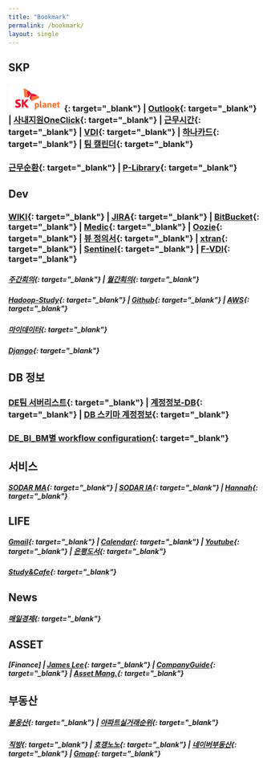 ```yaml
---
title: "Bookmark"
permalink: /bookmark/
layout: single
---
```



## SKP

### [![Pnet](./img/pnet.png)](http://pnet.skplanet.com/main/index.aspx){: target="_blank"}  |  [Outlook](https://owa.skplanet.com/owa/#path=/mail){: target="_blank"}  |  [사내지원OneClick](http://supportportal.skplanet.com/main/main.aspx){: target="_blank"}  | [근무시간](http://workinghours.skplanet.com/main){: target="_blank"}  |  [VDI](http://workspace.skplanet.com/Citrix/StoreWeb){: target="_blank"}  |  [하나카드](https://www.hanacard.co.kr/){: target="_blank"}  |  [팀 캘린더](http://wiki.skplanet.com/display/DE/calendar/a2fc534a-343e-4e6d-84ff-1fc4824d7119?calendarName=DE%20Calendar){: target="_blank"} 

### [근무순환](https://skpcorp-my.sharepoint.com/:x:/g/personal/sugap_rho_skplanet_com/EbHDuNI3UlZImEzqZhOoGHQBpwuTuQh4ADJfh_jdcPcMzw?e=aiQXEU){: target="_blank"}  |  [P-Library](http://p-library.skplanet.com/index.ax){: target="_blank"}

## Dev

### [WIKI](http://wiki.skplanet.com/display/DE/Team+Weekly){: target="_blank"}  |  [JIRA](http://jira.skplanet.com/secure/Dashboard.jspa){: target="_blank"}  |  [BitBucket](http://code.skplanet.com/dashboard){: target="_blank"}  |  [Medic](http://medic.skplanet.co.kr:7000/databases){: target="_blank"}  |  [Oozie](http://172.22.224.34:11200/oozie/){: target="_blank"}  |  [뷰 정의서](http://wiki.skplanet.com/pages/viewpage.action?pageId=114731349){: target="_blank"}  |  [xtran](https://xtrans.skplanet.com/){: target="_blank"}  |  [Sentinel](https://sentinel.skplanet.com:9091/login){: target="_blank"}  |  [F-VDI](http://fvdi.skplanet.co.kr/){: target="_blank"}

##### [주간회의](http://wiki.skplanet.com/display/DE/Team+Weekly){: target="_blank"}  |  [월간회의](http://wiki.skplanet.com/pages/viewpage.action?pageId=336387897){: target="_blank"}

##### [Hadoop-Study](https://wikidocs.net/profile/info/book/6965){: target="_blank"}  |  [Github](https://github.com/jwryu87){: target="_blank"}  |  [AWS](https://ap-northeast-2.console.aws.amazon.com/){: target="_blank"}

##### [마이데이터](http://wiki.skplanet.com/pages/viewpage.action?pageId=335658556){: target="_blank"}

##### [Django](https://www.imagineer.io/courses/101240/lectures/1851490){: target="_blank"}


## DB 정보

### [DE팀 서버리스트](https://skpcorp-my.sharepoint.com/:x:/g/personal/cookatrice_skplanet_com/EdQQbgmFIA1DtQW4yv5RQa4B4ibmVLGt3OA0p0u1p2dJVg?e=4%3AzZt8by&at=9){: target="_blank"}  |  [계정정보-DB](http://wiki.skplanet.com/pages/viewpage.action?pageId=75002137){: target="_blank"}  |  [DB 스키마 계정정보](http://wiki.skplanet.com/pages/viewpage.action?pageId=320091775){: target="_blank"}

### [DE_BI_BM별 workflow configuration](https://skpcorp-my.sharepoint.com/:x:/g/personal/minjun_bae_skplanet_com1/EZ22S12VqWFIo8UifpQQTY8B2cPd52OwDtTd-P21wtivJQ?e=4%3AYbfNlN&at=9){: target="_blank"}

## 서비스

##### [SODAR MA](https://sodar.syrup.co.kr/index.html){: target="_blank"}  |  [SODAR IA](https://sodaradmin.syrup.co.kr/index.html){: target="_blank"}  |  [Hannah](https://hannahadmin.syrup.co.kr/#/pages/login){: target="_blank"}

## LIFE

##### [Gmail](https://mail.google.com/mail/u/0/){: target="_blank"}  |  [Calendar](https://calendar.naver.com){: target="_blank"}  |  [Youtube](https://www.youtube.com/){: target="_blank"} |  [은평도서](https://www.eplib.or.kr/){: target="_blank"}

##### [Study&Cafe](https://www.youtube.com/watch?v=C5bOu0OL6Ec){: target="_blank"}

## News

##### [매일경제](https://www.mk.co.kr/news/){: target="_blank"}

## ASSET

##### [Finance]  |  [James Lee](https://blog.naver.com/ionia17){: target="_blank"}  |  [CompanyGuide](http://comp.fnguide.com/){: target="_blank"}  |  [Asset Mang.](https://docs.google.com/spreadsheets/d/1yDYln-okTCJijys8r4rK03Eq4eNVwjXy23WLv563KvU/edit#gid=821932368){: target="_blank"}

## 부동산

##### [붇옹산](https://cafe.naver.com/jaegebal){: target="_blank"}  |  [아파트실거래순위](https://www.todayoung.com/area1.html?area_code=){: target="_blank"}
##### [직방](https://www.zigbang.com/home/apt/map){: target="_blank"}  |  [호갱노노](https://hogangnono.com/){: target="_blank"}  |  [네이버부동산](https://land.naver.com/){: target="_blank"}  |  [Gmap](https://www.google.co.kr/maps/){: target="_blank"}




